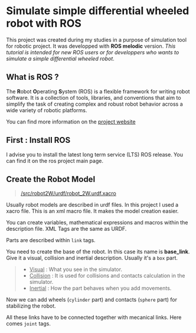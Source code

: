 # Simulate simple differential wheeled robot with ROS
This project was created during my studies in a purpose of simulation tool for robotic project. It was developped with **ROS melodic** version.
*This tutorial is intended for new ROS users or for developpers who wants to simulate a simple differential wheeled robot*.
## What is ROS ?
The **R**obot **O**perating **S**ystem (ROS) is a flexible framework for writing robot software. It is a collection of tools, libraries, and conventions that aim to simplify the task of creating complex and robust robot behavior across a wide variety of robotic platforms.

You can find more information on the [project website](https://www.ros.org/about-ros/)

## First : Install ROS
I advise you to install the latest long term service (LTS) ROS release. You can find it on the ros project main page. 

## 	

## Create the Robot Model 
>[/src/robot2W/urdf/robot_2W.urdf.xacro](https://github.com/Vankcee/cdfr_ros/blob/master/ros_ws/src/robot_2W/urdf/robot_2W.urdf.xacro)

Usually robot models are described in urdf files. In this project I used a xacro file. This is an xml macro file. It makes the model creation easier.

You can create variables, mathematical expressions and macros within the description file. XML Tags are the same as URDF.

Parts are described within `link` tags. 

You need to create the base of the robot. In this case its name is **base_link**. Give it a visual, collision and inertial description. Usually it's a `box` part.

>- <ins>Visual</ins> : What you see in the simulator.
>- <ins>Collision</ins> : It is used for collisions and contacts calculation in the simulator.
>- <ins>Inertial</ins> : How the part behaves when you add movements. 

Now we can add wheels (`cylinder` part) and contacts (`sphere` part) for stabilizing the robot.

All these links have to be connected together with mecanical links. Here comes `joint` tags.
